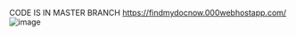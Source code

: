 CODE IS IN MASTER BRANCH 
https://findmydocnow.000webhostapp.com/
![image](https://github.com/prashant41/Doctor_Search-Website/assets/30230584/b4c3aded-9427-4e0b-b681-9a9f76df853e)
